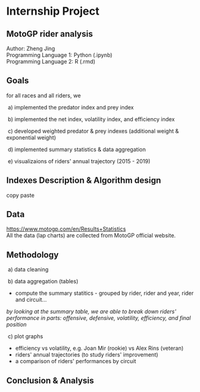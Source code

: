 # Internship Project <br>
## MotoGP rider analysis

Author: Zheng Jing <br>
Programming Language 1: Python (.ipynb) <br>
Programming Language 2: R (.rmd) <br>

## Goals

for all races and all riders, we

​ a) implemented the predator index and prey index

​ b) implemented the net index, volatility index, and efficiency index

​ c) developed weighted predator & prey indexes (additional weight & exponential weight)

​ d) implemented summary statistics & data aggregation

​ e) visualizaions of riders' annual trajectory (2015 - 2019)

## Indexes Description & Algorithm design
copy paste


## Data
https://www.motogp.com/en/Results+Statistics <br>
All the data (lap charts) are collected from MotoGP official website. <br>


## Methodology

​ a) data cleaning 

​ b) data aggregation (tables) <br>

- compute the summary statitics - grouped by rider, rider and year, rider and circuit...

*by looking at the summary table, we are able to break down riders' performance in parts: offensive, defensive, volatility, efficiency, and final position*

​ c) plot graphs <br>
 
- efficiency vs volatility, e.g. Joan Mir (rookie) vs Alex Rins (veteran) <br>
- riders' annual trajectories (to study riders' improvement)
- a comparison of riders' performances by circuit <br>

## Conclusion & Analysis
